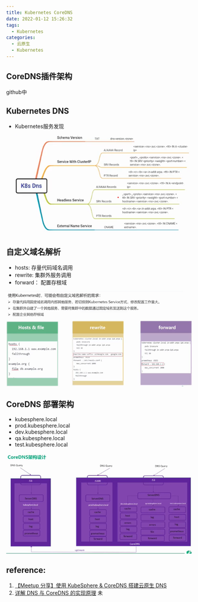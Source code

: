 ```yaml
---
title: Kubernetes CoreDNS
date: 2022-01-12 15:26:32
tags:
  - Kubernetes
categories: 
  - 云原生
  - Kubernetes  
---
```


<p></p>
<!-- more -->

## CoreDNS插件架构
github中

## Kubernetes DNS
+ Kubernetes服务发现 
![k8s DNS](.\k8sDNS\k8sDNS.png)

## 自定义域名解析
+ hosts: 存量代码域名调用
+ rewrite: 集群外服务调用
+ forward： 配置存根域

![自定义域名解析](.\k8sDNS\customizeDNS.png)

## CoreDNS 部署架构
+ kubesphere.local
+ prod.kubesphere.local
+ dev.kubesphere.local
+ qa.kubesphere.local
+ test.kubesphere.local

![CoreDNS部署架构](.\k8sDNS\coreDNS-arch.png)

## reference:
1. [【Meetup 分享】使用 KubeSphere & CoreDNS 搭建云原生 DNS](https://www.bilibili.com/video/BV1HY4y1n7PV)
2. [详解 DNS 与 CoreDNS 的实现原理](https://draveness.me/dns-coredns/) 未

